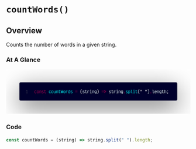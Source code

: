 # `countWords()`

## Overview

Counts the number of words in a given string.

### At A Glance

![A screenshot of the titular code snippet](../snapshots/countWords.png)

### Code

```js
const countWords = (string) => string.split(" ").length;
```
